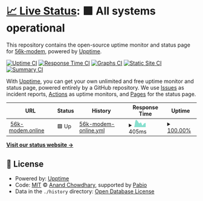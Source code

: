 # [📈 Live Status](https://uptime.56k-modem.online): <!--live status--> **🟩 All systems operational**

This repository contains the open-source uptime monitor and status page for [56k-modem](https://56k-modem.online), powered by [Upptime](https://github.com/upptime/upptime).

[![Uptime CI](https://github.com/56k-modem/uptime/workflows/Uptime%20CI/badge.svg)](https://github.com/56k-modem/uptime/actions?query=workflow%3A%22Uptime+CI%22)
[![Response Time CI](https://github.com/56k-modem/uptime/workflows/Response%20Time%20CI/badge.svg)](https://github.com/56k-modem/uptime/actions?query=workflow%3A%22Response+Time+CI%22)
[![Graphs CI](https://github.com/56k-modem/uptime/workflows/Graphs%20CI/badge.svg)](https://github.com/56k-modem/uptime/actions?query=workflow%3A%22Graphs+CI%22)
[![Static Site CI](https://github.com/56k-modem/uptime/workflows/Static%20Site%20CI/badge.svg)](https://github.com/56k-modem/uptime/actions?query=workflow%3A%22Static+Site+CI%22)
[![Summary CI](https://github.com/56k-modem/uptime/workflows/Summary%20CI/badge.svg)](https://github.com/56k-modem/uptime/actions?query=workflow%3A%22Summary+CI%22)

With [Upptime](https://upptime.js.org), you can get your own unlimited and free uptime monitor and status page, powered entirely by a GitHub repository. We use [Issues](https://github.com/56k-modem/uptime/issues) as incident reports, [Actions](https://github.com/56k-modem/uptime/actions) as uptime monitors, and [Pages](https://uptime.56k-modem.online) for the status page.

<!--start: status pages-->
<!-- This summary is generated by Upptime (https://github.com/upptime/upptime) -->
<!-- Do not edit this manually, your changes will be overwritten -->
<!-- prettier-ignore -->
| URL | Status | History | Response Time | Uptime |
| --- | ------ | ------- | ------------- | ------ |
| <img alt="" src="https://icons.duckduckgo.com/ip3/56k-modem.online.ico" height="13"> [56k-modem.online](https://56k-modem.online) | 🟩 Up | [56k-modem-online.yml](https://github.com/56k-modem/uptime/commits/HEAD/history/56k-modem-online.yml) | <details><summary><img alt="Response time graph" src="./graphs/56k-modem-online/response-time-week.png" height="20"> 405ms</summary><br><a href="https://uptime.56k-modem.online/history/56k-modem-online"><img alt="Response time 446" src="https://img.shields.io/endpoint?url=https%3A%2F%2Fraw.githubusercontent.com%2F56k-modem%2Fuptime%2FHEAD%2Fapi%2F56k-modem-online%2Fresponse-time.json"></a><br><a href="https://uptime.56k-modem.online/history/56k-modem-online"><img alt="24-hour response time 388" src="https://img.shields.io/endpoint?url=https%3A%2F%2Fraw.githubusercontent.com%2F56k-modem%2Fuptime%2FHEAD%2Fapi%2F56k-modem-online%2Fresponse-time-day.json"></a><br><a href="https://uptime.56k-modem.online/history/56k-modem-online"><img alt="7-day response time 405" src="https://img.shields.io/endpoint?url=https%3A%2F%2Fraw.githubusercontent.com%2F56k-modem%2Fuptime%2FHEAD%2Fapi%2F56k-modem-online%2Fresponse-time-week.json"></a><br><a href="https://uptime.56k-modem.online/history/56k-modem-online"><img alt="30-day response time 446" src="https://img.shields.io/endpoint?url=https%3A%2F%2Fraw.githubusercontent.com%2F56k-modem%2Fuptime%2FHEAD%2Fapi%2F56k-modem-online%2Fresponse-time-month.json"></a><br><a href="https://uptime.56k-modem.online/history/56k-modem-online"><img alt="1-year response time 446" src="https://img.shields.io/endpoint?url=https%3A%2F%2Fraw.githubusercontent.com%2F56k-modem%2Fuptime%2FHEAD%2Fapi%2F56k-modem-online%2Fresponse-time-year.json"></a></details> | <details><summary><a href="https://uptime.56k-modem.online/history/56k-modem-online">100.00%</a></summary><a href="https://uptime.56k-modem.online/history/56k-modem-online"><img alt="All-time uptime 100.00%" src="https://img.shields.io/endpoint?url=https%3A%2F%2Fraw.githubusercontent.com%2F56k-modem%2Fuptime%2FHEAD%2Fapi%2F56k-modem-online%2Fuptime.json"></a><br><a href="https://uptime.56k-modem.online/history/56k-modem-online"><img alt="24-hour uptime 100.00%" src="https://img.shields.io/endpoint?url=https%3A%2F%2Fraw.githubusercontent.com%2F56k-modem%2Fuptime%2FHEAD%2Fapi%2F56k-modem-online%2Fuptime-day.json"></a><br><a href="https://uptime.56k-modem.online/history/56k-modem-online"><img alt="7-day uptime 100.00%" src="https://img.shields.io/endpoint?url=https%3A%2F%2Fraw.githubusercontent.com%2F56k-modem%2Fuptime%2FHEAD%2Fapi%2F56k-modem-online%2Fuptime-week.json"></a><br><a href="https://uptime.56k-modem.online/history/56k-modem-online"><img alt="30-day uptime 100.00%" src="https://img.shields.io/endpoint?url=https%3A%2F%2Fraw.githubusercontent.com%2F56k-modem%2Fuptime%2FHEAD%2Fapi%2F56k-modem-online%2Fuptime-month.json"></a><br><a href="https://uptime.56k-modem.online/history/56k-modem-online"><img alt="1-year uptime 100.00%" src="https://img.shields.io/endpoint?url=https%3A%2F%2Fraw.githubusercontent.com%2F56k-modem%2Fuptime%2FHEAD%2Fapi%2F56k-modem-online%2Fuptime-year.json"></a></details>

<!--end: status pages-->

[**Visit our status website →**](https://uptime.56k-modem.online)

## 📄 License

- Powered by: [Upptime](https://github.com/upptime/upptime)
- Code: [MIT](./LICENSE) © [Anand Chowdhary](https://anandchowdhary.com), supported by [Pabio](https://pabio.com)
- Data in the `./history` directory: [Open Database License](https://opendatacommons.org/licenses/odbl/1-0/)

